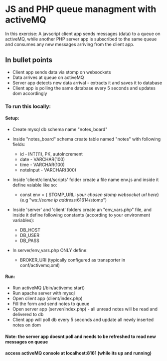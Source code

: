 # JS and PHP queue managment with activeMQ

In this exercise:
A javscript client app sends messages (data) to a queue on activeMQ, while another PHP server app is subscribed to the same queue and consumes any new messages arriving from the client app.  
 
## In bullet points
- Client app sends data via stomp on websockets
- Data arrives at queue on activeMQ
- Server app detects new data arrival - extracts it and saves it to database
- Client app is polling the same database every 5 seconds and updates dom accordingly

### To run this locally:
#### Setup:
- Create mysql db schema name "notes_board"
- Inside "notes_board" schema create table named "notes" with following fields:
    - id - INT(11), PK, autoIncrement 
    - date - VARCHAR(100) 
    - time - VARCHAR(100) 
    - noteInput - VARCHAR(300) 
- Inside 'client/client/scripts' folder create a file name env.js and inside it define vaiable like so:
    - const env = { STOMP_URL: *your chosen stomp websocket url here*} (e.g "ws://*some ip address*:61614/stomp")

- Inside 'server' and 'client' folders create an "env_vars.php" file, and inside it define following constants (according to your environment variables):
    - DB_HOST
    - DB_USER
    - DB_PASS
- In server/env_vars.php ONLY define:
    - BROKER_URI (typically configured as transporter in conf/activemq.xml)
    
#### Run:
- Run activeMQ (/bin/activemq start)
- Run apache server with mysql
- Open client app (client/index.php)
- Fill the form and send notes to queue 
- Open server app (server/index.php) - all unread notes will be read and delivered to db
- Client app will poll db every 5 seconds and update all newly inserted notes on dom


#### Note: the server app doesnt poll and needs to be refreshed to read new messages on queue 

#### access activeMQ console at localhost:8161 (while its up and running) 
